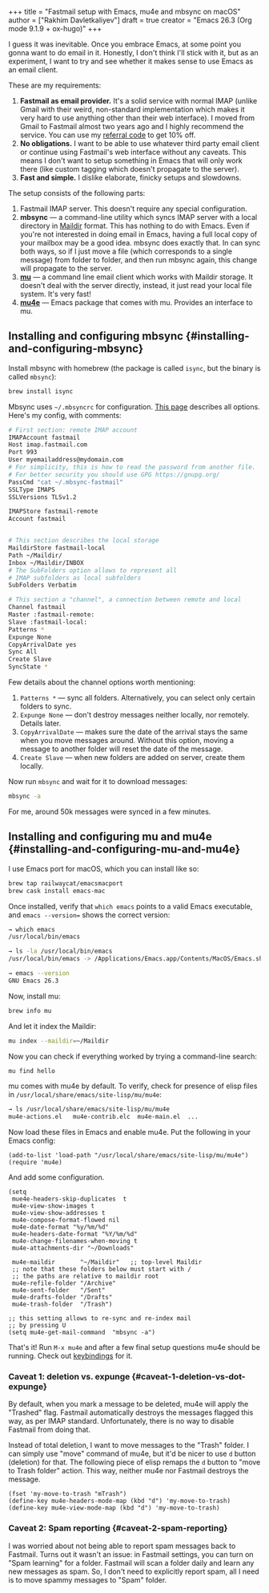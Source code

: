 +++
title = "Fastmail setup with Emacs, mu4e and mbsync on macOS"
author = ["Rakhim Davletkaliyev"]
draft = true
creator = "Emacs 26.3 (Org mode 9.1.9 + ox-hugo)"
+++

I guess it was inevitable. Once you embrace Emacs, at some point you gonna want to do email in it. Honestly, I don't think I'll stick with it, but as an experiment, I want to try and see whether it makes sense to use Emacs as an email client.

These are my requirements:

1.  **Fastmail as email provider.** It's a solid service with normal IMAP (unlike Gmail with their weird, non-standard implementation which makes it very hard to use anything other than their web interface). I moved from Gmail to Fastmail almost two years ago and I highly recommend the service. You can use my [referral code](https://ref.fm/u19462080) to get 10% off.
2.  **No obligations.** I want to be able to use whatever third party email client or continue using Fastmail's web interface without any caveats. This means I don't want to setup something in Emacs that will only work there (like custom tagging which doesn't propagate to the server).
3.  **Fast and simple.** I dislike elaborate, finicky setups and slowdowns.

The setup consists of the following parts:

1.  Fastmail IMAP server. This doesn't require any special configuration.
2.  **mbsync** — a command-line utility which syncs IMAP server with a local directory in [Maildir](https://en.wikipedia.org/wiki/Maildir) format. This has nothing to do with Emacs. Even if you're not interested in doing email in Emacs, having a full local copy of your mailbox may be a good idea. mbsync does exactly that. In can sync both ways, so if I just move a file (which corresponds to a single message) from folder to folder, and then run mbsync again, this change will propagate to the server.
3.  **[mu](https://www.djcbsoftware.nl/code/mu/)** — a command line email client which works with Maildir storage. It doesn't deal with the server directly, instead, it just read your local file system. It's very fast!
4.  **[mu4e](https://www.djcbsoftware.nl/code/mu/mu4e.html)** — Emacs package that comes with mu. Provides an interface to mu.


## Installing and configuring mbsync {#installing-and-configuring-mbsync}

Install mbsync with homebrew (the package is called `isync`, but the binary is called `mbsync`):

```sh
brew install isync
```

Mbsync uses `~/.mbsyncrc` for configuration. [This page](https://manpages.debian.org/unstable/isync/mbsync.1.en.html) describes all options. Here's my config, with comments:

```sh
# First section: remote IMAP account
IMAPAccount fastmail
Host imap.fastmail.com
Port 993
User myemailaddress@mydomain.com
# For simplicity, this is how to read the password from another file.
# For better security you should use GPG https://gnupg.org/
PassCmd "cat ~/.mbsync-fastmail"
SSLType IMAPS
SSLVersions TLSv1.2

IMAPStore fastmail-remote
Account fastmail


# This section describes the local storage
MaildirStore fastmail-local
Path ~/Maildir/
Inbox ~/Maildir/INBOX
# The SubFolders option allows to represent all
# IMAP subfolders as local subfolders
SubFolders Verbatim

# This section a "channel", a connection between remote and local
Channel fastmail
Master :fastmail-remote:
Slave :fastmail-local:
Patterns *
Expunge None
CopyArrivalDate yes
Sync All
Create Slave
SyncState *
```

Few details about the channel options worth mentioning:

1.  `Patterns *` — sync all folders. Alternatively, you can select only certain folders to sync.
2.  `Expunge None` — don't destroy messages neither locally, nor remotely. Details later.
3.  `CopyArrivalDate` — makes sure the date of the arrival stays the same when you move messages around. Without this option, moving a message to another folder will reset the date of the message.
4.  `Create Slave` — when new folders are added on server, create them locally.

Now run `mbsync` and wait for it to download messages:

```sh
mbsync -a
```

For me, around 50k messages were synced in a few minutes.


## Installing and configuring mu and mu4e {#installing-and-configuring-mu-and-mu4e}

I use Emacs port for macOS, which you can install like so:

```sh
brew tap railwaycat/emacsmacport
brew cask install emacs-mac
```

Once installed, verify that `which emacs` points to a valid Emacs executable, and `emacs --version=` shows the correct version:

```sh
→ which emacs
/usr/local/bin/emacs

→ ls -la /usr/local/bin/emacs
/usr/local/bin/emacs -> /Applications/Emacs.app/Contents/MacOS/Emacs.sh

→ emacs --version
GNU Emacs 26.3
```

Now, install mu:

```sh
brew info mu
```

And let it index the Maildir:

```sh
mu index --maildir=~/Maildir
```

Now you can check if everything worked by trying a command-line search:

```sh
mu find hello
```

mu comes with mu4e by default. To verify, check for presence of elisp files in `/usr/local/share/emacs/site-lisp/mu/mu4e`:

```sh
→ ls /usr/local/share/emacs/site-lisp/mu/mu4e
mu4e-actions.el   mu4e-contrib.elc  mu4e-main.el  ...
```

Now load these files in Emacs and enable mu4e. Put the following in your Emacs config:

```emacs-lisp
(add-to-list 'load-path "/usr/local/share/emacs/site-lisp/mu/mu4e")
(require 'mu4e)
```

And add some configuration.

```emacs-lisp
(setq
 mue4e-headers-skip-duplicates  t
 mu4e-view-show-images t
 mu4e-view-show-addresses t
 mu4e-compose-format-flowed nil
 mu4e-date-format "%y/%m/%d"
 mu4e-headers-date-format "%Y/%m/%d"
 mu4e-change-filenames-when-moving t
 mu4e-attachments-dir "~/Downloads"

 mu4e-maildir       "~/Maildir"   ;; top-level Maildir
 ;; note that these folders below must start with /
 ;; the paths are relative to maildir root
 mu4e-refile-folder "/Archive"
 mu4e-sent-folder   "/Sent"
 mu4e-drafts-folder "/Drafts"
 mu4e-trash-folder  "/Trash")

;; this setting allows to re-sync and re-index mail
;; by pressing U
(setq mu4e-get-mail-command  "mbsync -a")
```

That's it! Run `M-x mu4e` and after a few final setup questions mu4e should be running. Check out [keybindings](https://www.djcbsoftware.nl/code/mu/mu4e/Keybindings.html#Keybindings) for it.


### Caveat 1: deletion vs. expunge {#caveat-1-deletion-vs-dot-expunge}

By default, when you mark a message to be deleted, mu4e will apply the "Trashed" flag. Fastmail automatically destroys the messages flagged this way, as per IMAP standard. Unfortunately, there is no way to disable Fastmail from doing that.

Instead of total deletion, I want to move messages to the "Trash" folder. I can simply use "move" command of mu4e, but it'd be nicer to use `d` button (deletion) for that. The following piece of elisp remaps the `d` button to "move to Trash folder" action. This way, neither mu4e nor Fastmail destroys the message.

```emacs-lisp
(fset 'my-move-to-trash "mTrash")
(define-key mu4e-headers-mode-map (kbd "d") 'my-move-to-trash)
(define-key mu4e-view-mode-map (kbd "d") 'my-move-to-trash)
```


### Caveat 2: Spam reporting {#caveat-2-spam-reporting}

I was worried about not being able to report spam messages back to Fastmail. Turns out it wasn't an issue: in Fastmail settings, you can turn on "Spam learning" for a folder. Fastmail will scan a folder daily and learn any new messages as spam. So, I don't need to explicitly report spam, all I need is to move spammy messages to "Spam" folder.
